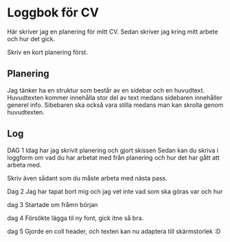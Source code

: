 # Loggbok för CV

Här skriver jag en planering för mitt CV.
Sedan skriver jag kring mitt arbete och hur det gick.

Skriv en kort planering först.

## Planering
Jag tänker ha en struktur som består av en sidebar och en huvudtext. Huvudtexten kommer innehålla stor del av text medans sidebaren innehåller generel info. Sibebaren ska också vara stilla medans man kan skrolla genom huvudtexten.
## Log
DAG 1
Idag har jag skrivit planering och gjort skissen
Sedan kan du skriva i loggform om vad du har arbetat med från planering och hur det har gått att arbeta med.

Skriv även sådant som du måste arbeta med nästa pass.

Dag 2
Jag har tapat bort mig och jag vet inte vad som ska göras var och hur

dag 3
Startade om fråmn början

dag 4
Försökte lägga til ny font, gick itne så bra.

dag 5
Gjorde en coll header, och texten kan nu adaptera till skärmstorlek :D